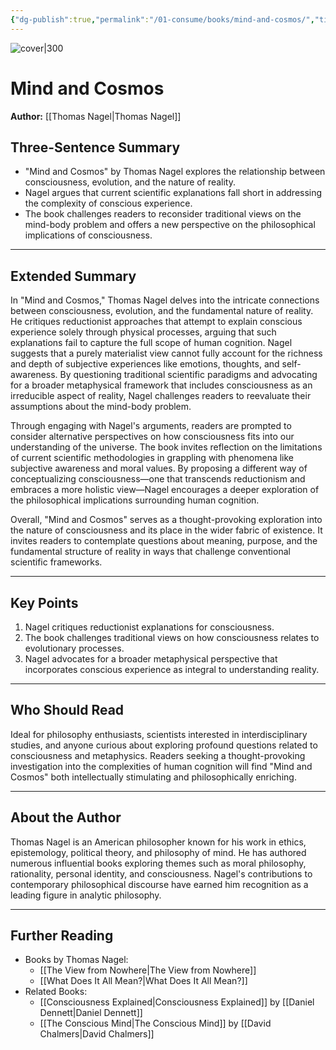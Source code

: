 ```yaml
---
{"dg-publish":true,"permalink":"/01-consume/books/mind-and-cosmos/","title":"Mind and Cosmos","tags":["philosophy","consciousness","metaphysics","evolution","reality"]}
---
```



![cover|300](https://m.media-amazon.com/images/I/61ZX-PNU39L._SL1500_.jpg)


# Mind and Cosmos
**Author:** [[Thomas Nagel\|Thomas Nagel]]


## Three-Sentence Summary
- "Mind and Cosmos" by Thomas Nagel explores the relationship between consciousness, evolution, and the nature of reality.
- Nagel argues that current scientific explanations fall short in addressing the complexity of conscious experience.
- The book challenges readers to reconsider traditional views on the mind-body problem and offers a new perspective on the philosophical implications of consciousness.

---

## Extended Summary
In "Mind and Cosmos," Thomas Nagel delves into the intricate connections between consciousness, evolution, and the fundamental nature of reality. He critiques reductionist approaches that attempt to explain conscious experience solely through physical processes, arguing that such explanations fail to capture the full scope of human cognition. Nagel suggests that a purely materialist view cannot fully account for the richness and depth of subjective experiences like emotions, thoughts, and self-awareness. By questioning traditional scientific paradigms and advocating for a broader metaphysical framework that includes consciousness as an irreducible aspect of reality, Nagel challenges readers to reevaluate their assumptions about the mind-body problem.

Through engaging with Nagel's arguments, readers are prompted to consider alternative perspectives on how consciousness fits into our understanding of the universe. The book invites reflection on the limitations of current scientific methodologies in grappling with phenomena like subjective awareness and moral values. By proposing a different way of conceptualizing consciousness—one that transcends reductionism and embraces a more holistic view—Nagel encourages a deeper exploration of the philosophical implications surrounding human cognition.

Overall, "Mind and Cosmos" serves as a thought-provoking exploration into the nature of consciousness and its place in the wider fabric of existence. It invites readers to contemplate questions about meaning, purpose, and the fundamental structure of reality in ways that challenge conventional scientific frameworks.

---

## Key Points
1. Nagel critiques reductionist explanations for consciousness.
2. The book challenges traditional views on how consciousness relates to evolutionary processes.
3. Nagel advocates for a broader metaphysical perspective that incorporates conscious experience as integral to understanding reality.

---

## Who Should Read
Ideal for philosophy enthusiasts, scientists interested in interdisciplinary studies, and anyone curious about exploring profound questions related to consciousness and metaphysics. Readers seeking a thought-provoking investigation into the complexities of human cognition will find "Mind and Cosmos" both intellectually stimulating and philosophically enriching.

---

## About the Author
Thomas Nagel is an American philosopher known for his work in ethics, epistemology, political theory, and philosophy of mind. He has authored numerous influential books exploring themes such as moral philosophy, rationality, personal identity, and consciousness. Nagel's contributions to contemporary philosophical discourse have earned him recognition as a leading figure in analytic philosophy.

---

## Further Reading
- Books by Thomas Nagel:
  - [[The View from Nowhere\|The View from Nowhere]]
  - [[What Does It All Mean?\|What Does It All Mean?]]
- Related Books:
  - [[Consciousness Explained\|Consciousness Explained]] by [[Daniel Dennett\|Daniel Dennett]]
  - [[The Conscious Mind\|The Conscious Mind]] by [[David Chalmers\|David Chalmers]]